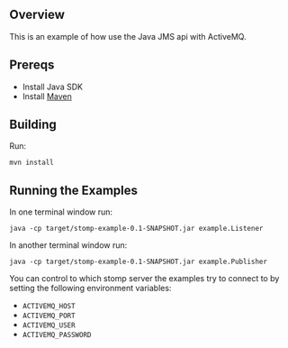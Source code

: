 ## Overview

This is an example of how use the Java JMS api with ActiveMQ.

## Prereqs

- Install Java SDK
- Install [Maven](http://maven.apache.org/download.html) 

## Building

Run:

    mvn install

## Running the Examples

In one terminal window run:

    java -cp target/stomp-example-0.1-SNAPSHOT.jar example.Listener

In another terminal window run:

    java -cp target/stomp-example-0.1-SNAPSHOT.jar example.Publisher

You can control to which stomp server the examples try to connect to by
setting the following environment variables: 

* `ACTIVEMQ_HOST`
* `ACTIVEMQ_PORT`
* `ACTIVEMQ_USER`
* `ACTIVEMQ_PASSWORD`
